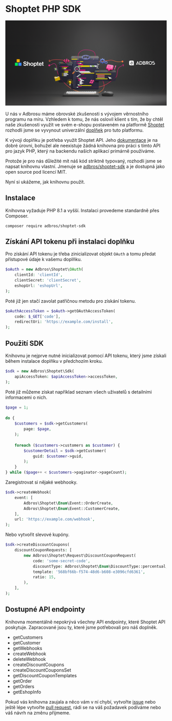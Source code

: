 # Shoptet PHP SDK

![Ilustrační obrázek](assets/article.png)

U nás v Adbrosu máme obrovské zkušenosti s vývojem věrnostního programu na míru. Vzhledem k tomu, že nás oslovil klient s tím, že by chtěl naše zkušenosti využít ve svém e-shopu postaveném na platformě [Shoptet](https://www.shoptet.cz/) rozhodli jsme se vyvynout univerzální [doplňek](https://doplnky.shoptet.cz/) pro tuto platformu.

K vývoji doplňku je potřeba využít Shoptet API. Jeho [dokumentace](https://shoptet.docs.apiary.io) je na dobré úrovni, bohužel ale neexistuje žádná knihovna pro práci s tímto API pro jazyk PHP, který na backendu našich aplikací primárně používáme. 

Protože je pro nás důležité mít náš kód striktně typovaný, rozhodli jsme se napsat knihovnu vlastní. Jmenuje se [adbros/shoptet-sdk](https://packagist.org/packages/adbros/shoptet-sdk) a je dostupná jako open source pod licencí MIT.

Nyní si ukážeme, jak knihovnu použít.

## Instalace

Knihovna vyžaduje PHP 8.1 a vyšší. Instalaci provedeme standardně přes Composer.

```shell
composer require adbros/shoptet-sdk
```

## Získání API tokenu při instalaci doplňku

Pro získání API tokenu je třeba zinicializovat objekt `OAuth`  a tomu předat přístupové údaje k vašemu doplňku.

```php
$oAuth = new Adbros\Shoptet\OAuth(
	clientId: 'clientId',
	clientSecret: 'clientSecret',
	eshopUrl: 'eshopUrl',
);
```

Poté již jen stačí zavolat patřičnou metodu pro získání tokenu.

```php
$oAuthAccessToken = $oAuth->getOAuthAccessToken(
	code: $_GET['code'],
	redirectUri: 'https://example.com/install',
);
```

## Použití SDK

Knihovnu je nejprve nutné inicializovat pomocí API tokenu, který jsme získali během instalace doplňku v předchozím kroku.

```php
$sdk = new Adbros\Shoptet\Sdk(
	apiAccessToken: $apiAccessToken->accessToken,
);
```

Poté již můžeme získat například seznam všech uživatelů s detailními informacemi o nich.

```php
$page = 1;

do {
	$customers = $sdk->getCustomers(
		page: $page,
	);
	
	foreach ($customers->customers as $customer) {
		$customerDetail = $sdk->getCustomer(
			guid: $customer->guid,
		);
	}
} while ($page++ < $customers->paginator->pageCount);
```

Zaregistrovat si nějaké webhooky.

```php
$sdk->createWebhook(
	event: [
		Adbros\Shoptet\Enum\Event::OrderCreate,
		Adbros\Shoptet\Enum\Event::CustomerCreate,
	],
	url: 'https://example.com/webhook',
);
```

Nebo vytvořit slevové kupóny.

```php
$sdk->createDiscountCoupons(
	discountCouponRequests: [
		new Adbros\Shoptet\Request\DiscountCouponRequest(
			code: 'some-secret-code',
			discountType: Adbros\Shoptet\Enum\DiscountType::percentual,
			template: '568bf66b-f574-48d6-b608-e3096cfd6361',
			ratio: 15,
		),
	],
);
```

## Dostupné API endpointy

Knihovna momentálně nepokrývá všechny API endpointy, které Shoptet API poskytuje. Zapracované jsou ty, které jsme potřebovali pro náš doplněk.

- getCustomers
- getCustomer
- getWebhooks
- createWebhook
- deleteWebhook
- createDiscountCoupons
- createDiscountCouponsSet
- getDiscountCouponTemplates
- getOrder
- getOrders
- getEshopInfo

Pokud vás knihovna zaujala a něco vám v ní chybí, vytvořte [issue](https://github.com/adbrosaci/shoptet-sdk/issues) nebo ještě lépe vytvořte [pull request](https://github.com/adbrosaci/shoptet-sdk/pulls), rádi se na váš požadavek podíváme nebo váš návrh na změnu přijmeme.

